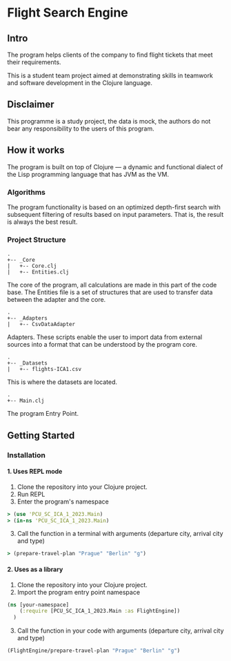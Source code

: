 # Flight Search Engine

## Intro

The program helps clients of the company to find flight tickets that meet their
requirements.

This is a student team project aimed at demonstrating skills in teamwork and software development in the Clojure language.

## Disclaimer 

This programme is a study project, the data is mock, the authors do not bear any responsibility to the users of this program.

## How it works

The program is built on top of Clojure — a dynamic and functional dialect of the Lisp programming language that has JVM as the VM.

### Algorithms

The program functionality is based on an optimized depth-first search with subsequent filtering of results based on input parameters. That is, the result is always the best result.

### Project Structure

```
.
+-- _Core
|   +-- Core.clj
|   +-- Entities.clj
```
The core of the program, all calculations are made in this part of the code base. The Entities file is a set of structures that are used to transfer data between the adapter and the core.

```
.
+-- _Adapters
|   +-- CsvDataAdapter
```
Adapters. These scripts enable the user to import data from external sources into a format that can be understood by the program core.

```
.
+-- _Datasets
|   +-- flights-ICA1.csv
```
This is where the datasets are located.

```
.
+-- Main.clj
```
The program Entry Point.


## Getting Started

### Installation
#### 1. Uses REPL mode
1. Clone the repository into your Clojure project.
2. Run REPL
3. Enter the program's namespace

```clojure
> (use 'PCU_SC_ICA_1_2023.Main)
> (in-ns 'PCU_SC_ICA_1_2023.Main)
```
3. Call the function in a terminal with arguments (departure city, arrival city and type)

```clojure
> (prepare-travel-plan "Prague" "Berlin" "g")
```
#### 2. Uses as a library
1. Clone the repository into your Clojure project.
2. Import the program entry point namespace
```clojure
(ns [your-namespace]
    (:require [PCU_SC_ICA_1_2023.Main :as FlightEngine])
  )
```
3. Call the function in your code with arguments (departure city, arrival city and type)
```clojure
(FlightEngine/prepare-travel-plan "Prague" "Berlin" "g")
```


